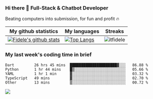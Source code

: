### Hi there 👋 Full-Stack & Chatbot Developer
<p>Beating computers into submission, for fun and profit 🔥</p>

|My github statistics|My languages|Streaks|
|-|-|-|
|[![Fidele's github stats](https://github-readme-stats.vercel.app/api?username=itfidele&count_private=true&show_icons=true&theme=dark&hide_title=true)](https://github.com/itfidele)|[![Top Langs](https://github-readme-stats.vercel.app/api/top-langs/?username=itfidele&show_icons=true&langs_count=10&theme=dark&layout=compact&hide_title=true)](https://github.com/itfidele)|![itfidele](https://github-readme-streak-stats.herokuapp.com/?user=itfidele&theme=dark)

### My last week's coding time in brief
<!--START_SECTION:waka-->

```text
Dart         26 hrs 45 mins  █████████████████████▓░░░   86.88 %
Python       1 hr 44 mins    █▒░░░░░░░░░░░░░░░░░░░░░░░   05.66 %
YAML         1 hr 1 min      ▓░░░░░░░░░░░░░░░░░░░░░░░░   03.32 %
TypeScript   49 mins         ▓░░░░░░░░░░░░░░░░░░░░░░░░   02.70 %
Other        13 mins         ▒░░░░░░░░░░░░░░░░░░░░░░░░   00.72 %
```

<!--END_SECTION:waka-->

![](https://komarev.com/ghpvc/?username=itfidele)
